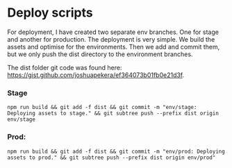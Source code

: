 # Deploy scripts
For deployment, I have created two separate env branches. One for stage and another for production. The deployment is very simple. We build the assets and optimise for the environments. Then we add and commit them, but we only push the dist directory to the environment branches.

The dist folder git code was found here: https://gist.github.com/joshuapekera/ef364073b01fb0e21d3f.

### Stage
`npm run build && git add -f dist && git commit -m "env/stage: Deploying assets to stage." && git subtree push --prefix dist origin env/stage`

### Prod:
`npm run build && git add -f dist && git commit -m "env/prod: Deploying assets to prod." && git subtree push --prefix dist origin env/prod"`

